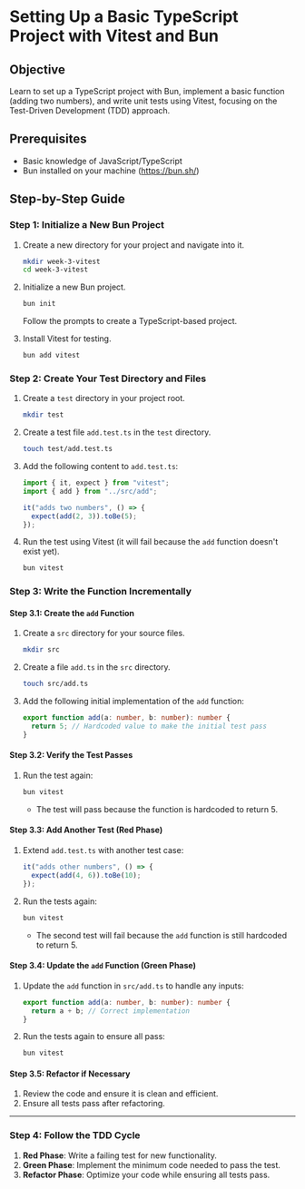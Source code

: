 # Setting Up a Basic TypeScript Project with Vitest and Bun

## Objective

Learn to set up a TypeScript project with Bun, implement a basic function (adding two numbers), and write unit tests using Vitest, focusing on the Test-Driven Development (TDD) approach.

## Prerequisites

- Basic knowledge of JavaScript/TypeScript
- Bun installed on your machine (https://bun.sh/)

## Step-by-Step Guide

### Step 1: Initialize a New Bun Project

1. Create a new directory for your project and navigate into it.
   ```bash
   mkdir week-3-vitest
   cd week-3-vitest
   ```
2. Initialize a new Bun project.
   ```bash
   bun init
   ```
   Follow the prompts to create a TypeScript-based project.

3. Install Vitest for testing.
   ```bash
   bun add vitest
   ```

### Step 2: Create Your Test Directory and Files

1. Create a `test` directory in your project root.
   ```bash
   mkdir test
   ```
2. Create a test file `add.test.ts` in the `test` directory.
   ```bash
   touch test/add.test.ts
   ```

3. Add the following content to `add.test.ts`:

   ```typescript
   import { it, expect } from "vitest";
   import { add } from "../src/add";

   it("adds two numbers", () => {
     expect(add(2, 3)).toBe(5);
   });
   ```

4. Run the test using Vitest (it will fail because the `add` function doesn't exist yet).
   ```bash
   bun vitest
   ```

### Step 3: Write the Function Incrementally

#### Step 3.1: Create the `add` Function

1. Create a `src` directory for your source files.
   ```bash
   mkdir src
   ```
2. Create a file `add.ts` in the `src` directory.
   ```bash
   touch src/add.ts
   ```
3. Add the following initial implementation of the `add` function:
   ```typescript
   export function add(a: number, b: number): number {
     return 5; // Hardcoded value to make the initial test pass
   }
   ```

#### Step 3.2: Verify the Test Passes

1. Run the test again:
   ```bash
   bun vitest
   ```
   - The test will pass because the function is hardcoded to return 5.

#### Step 3.3: Add Another Test (Red Phase)

1. Extend `add.test.ts` with another test case:
   ```typescript
   it("adds other numbers", () => {
     expect(add(4, 6)).toBe(10);
   });
   ```

2. Run the tests again:
   ```bash
   bun vitest
   ```
   - The second test will fail because the `add` function is still hardcoded to return 5.

#### Step 3.4: Update the `add` Function (Green Phase)

1. Update the `add` function in `src/add.ts` to handle any inputs:
   ```typescript
   export function add(a: number, b: number): number {
     return a + b; // Correct implementation
   }
   ```

2. Run the tests again to ensure all pass:
   ```bash
   bun vitest
   ```

#### Step 3.5: Refactor if Necessary

1. Review the code and ensure it is clean and efficient.
2. Ensure all tests pass after refactoring.

---

### Step 4: Follow the TDD Cycle

1. **Red Phase**: Write a failing test for new functionality.
2. **Green Phase**: Implement the minimum code needed to pass the test.
3. **Refactor Phase**: Optimize your code while ensuring all tests pass.